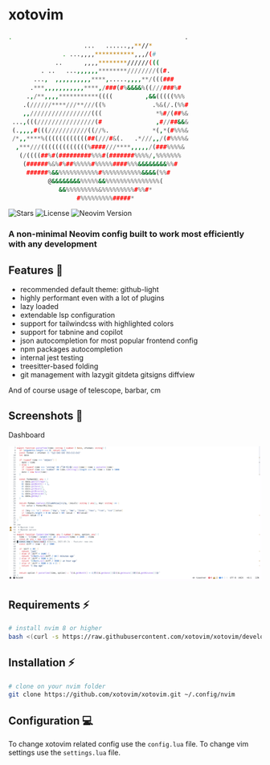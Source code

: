 # xotovim

```bash
.                                                .
                     ...   ......,,**//*          
               . ...,,,,***********,,,/(#         
             ..      ,,,,********//////(((        
         . ..   ...,,,,,,********////////((#.     
       ...,  ,,,,,,,,,,****,.....,,,,**/(((###    
      .***,,,,,,,,,,,****,/###(#%&&&&%((///###%#  
     .,/**,,,,***********((((         ,&&(((((%%% 
    .(//////****///**///((%             .%&(/.(%%#
    ,,/////////////////(((               *%#/(##%&
 ...,(((////////////////(#               ,#//##&&&
 (.,,,,#(((///////////((//%.            *(,*(#%%%&
 /*,,****%((((((((((((##(///#&(.   .*///,,/(#%%%%&
  ,***///(((((((((((((%####///****,,,,,/(###%%%%& 
   (/((((##%#(#########%%%#(#######%%%%/,%%%%%%%  
    (######%&%#%##%%%%%#%%%%%####%%%&&&&&&&&%%#   
     ######%&&%%%%%%%%%%%#%%%%%%%%%%%&&&&(%%#     
           @&&&&&&&&%%%%%&&%%%%%%%%%%%%%%%(       
              &&%%%%%%%%%&%%%%%%%%%#%%#*          
                   #%%%%%%%%%#####*               
```

![Stars](https://img.shields.io/github/stars/xotovim/xotovim?style=for-the-badge)
![License](https://img.shields.io/github/license/xotovim/xotovim?style=for-the-badge)
![Neovim Version](https://img.shields.io/badge/For%20Neovim-0.9+-yellowgreen?style=for-the-badge&logo=neovim&logoColor=d8abbb&color=d8abbb)

### A non-minimal Neovim config built to work most efficiently with any development

## Features 💠

- recommended default theme: github-light
- highly performant even with a lot of plugins
- lazy loaded
- extendable lsp configuration
- support for tailwindcss with highlighted colors
- support for tabnine and copilot
- json autocompletion for most popular frontend config
- npm packages autocompletion
- internal jest testing
- treesitter-based folding
- git management with lazygit gitdeta gitsigns diffview

And of course usage of telescope, barbar, cm

## Screenshots 📸

Dashboard

![Dashboard](./.screenshots/1-alpha.png)

## Requirements ⚡️

```bash
# install nvim 8 or higher
bash <(curl -s https://raw.githubusercontent.com/xotovim/xotovim/development/.install/nvim.sh)
```


## Installation ⚡️

```bash
# clone on your nvim folder
git clone https://github.com/xotovim/xotovim.git ~/.config/nvim
```
 
## Configuration 💻

To change xotovim related config use the `config.lua` file.
To change vim settings use the `settings.lua` file.
